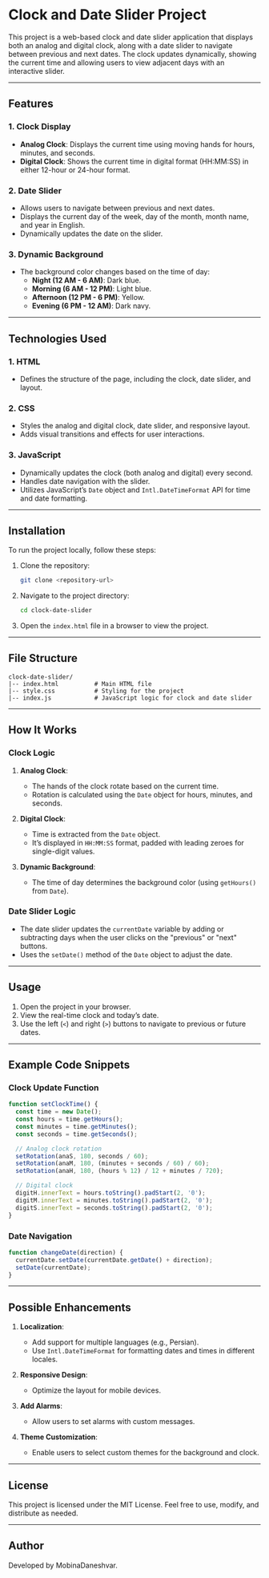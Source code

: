 # Clock and Date Slider Project

This project is a web-based clock and date slider application that displays both an analog and digital clock, along with a date slider to navigate between previous and next dates. The clock updates dynamically, showing the current time and allowing users to view adjacent days with an interactive slider.

---

## Features

### 1. **Clock Display**
- **Analog Clock**: Displays the current time using moving hands for hours, minutes, and seconds.
- **Digital Clock**: Shows the current time in digital format (HH:MM:SS) in either 12-hour or 24-hour format.

### 2. **Date Slider**
- Allows users to navigate between previous and next dates.
- Displays the current day of the week, day of the month, month name, and year in English.
- Dynamically updates the date on the slider.

### 3. **Dynamic Background**
- The background color changes based on the time of day:
  - **Night (12 AM - 6 AM)**: Dark blue.
  - **Morning (6 AM - 12 PM)**: Light blue.
  - **Afternoon (12 PM - 6 PM)**: Yellow.
  - **Evening (6 PM - 12 AM)**: Dark navy.

---

## Technologies Used

### 1. **HTML**
- Defines the structure of the page, including the clock, date slider, and layout.

### 2. **CSS**
- Styles the analog and digital clock, date slider, and responsive layout.
- Adds visual transitions and effects for user interactions.

### 3. **JavaScript**
- Dynamically updates the clock (both analog and digital) every second.
- Handles date navigation with the slider.
- Utilizes JavaScript’s `Date` object and `Intl.DateTimeFormat` API for time and date formatting.

---

## Installation

To run the project locally, follow these steps:

1. Clone the repository:
   ```bash
   git clone <repository-url>
   ```

2. Navigate to the project directory:
   ```bash
   cd clock-date-slider
   ```

3. Open the `index.html` file in a browser to view the project.

---

## File Structure

```
clock-date-slider/
|-- index.html          # Main HTML file
|-- style.css           # Styling for the project
|-- index.js            # JavaScript logic for clock and date slider
```

---

## How It Works

### Clock Logic
1. **Analog Clock**:
   - The hands of the clock rotate based on the current time.
   - Rotation is calculated using the `Date` object for hours, minutes, and seconds.

2. **Digital Clock**:
   - Time is extracted from the `Date` object.
   - It’s displayed in `HH:MM:SS` format, padded with leading zeroes for single-digit values.

3. **Dynamic Background**:
   - The time of day determines the background color (using `getHours()` from `Date`).

### Date Slider Logic
- The date slider updates the `currentDate` variable by adding or subtracting days when the user clicks on the "previous" or "next" buttons.
- Uses the `setDate()` method of the `Date` object to adjust the date.

---

## Usage

1. Open the project in your browser.
2. View the real-time clock and today’s date.
3. Use the left (`<`) and right (`>`) buttons to navigate to previous or future dates.

---

## Example Code Snippets

### Clock Update Function
```javascript
function setClockTime() {
  const time = new Date();
  const hours = time.getHours();
  const minutes = time.getMinutes();
  const seconds = time.getSeconds();

  // Analog clock rotation
  setRotation(anaS, 180, seconds / 60);
  setRotation(anaM, 180, (minutes + seconds / 60) / 60);
  setRotation(anaH, 180, (hours % 12) / 12 + minutes / 720);

  // Digital clock
  digitH.innerText = hours.toString().padStart(2, '0');
  digitM.innerText = minutes.toString().padStart(2, '0');
  digitS.innerText = seconds.toString().padStart(2, '0');
}
```

### Date Navigation
```javascript
function changeDate(direction) {
  currentDate.setDate(currentDate.getDate() + direction);
  setDate(currentDate);
}
```

---

## Possible Enhancements

1. **Localization**:
   - Add support for multiple languages (e.g., Persian).
   - Use `Intl.DateTimeFormat` for formatting dates and times in different locales.

2. **Responsive Design**:
   - Optimize the layout for mobile devices.

3. **Add Alarms**:
   - Allow users to set alarms with custom messages.

4. **Theme Customization**:
   - Enable users to select custom themes for the background and clock.

---

## License
This project is licensed under the MIT License. Feel free to use, modify, and distribute as needed.

---

## Author
Developed by MobinaDaneshvar.


